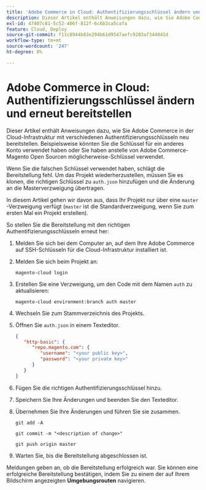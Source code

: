 ```yaml
---
title: 'Adobe Commerce in Cloud: Authentifizierungsschlüssel ändern und erneut bereitstellen'
description: Dieser Artikel enthält Anweisungen dazu, wie Sie Adobe Commerce in der Cloud-Infrastruktur mit verschiedenen Authentifizierungsschlüsseln neu bereitstellen. Beispielsweise könnten Sie die Schlüssel für ein anderes Konto verwendet haben oder Sie haben anstelle von Adobe Commerce-Magento Open Sourcen möglicherweise-Schlüssel verwendet.
exl-id: 47407c81-5c52-406f-812f-6c6b3ca5cafa
feature: Cloud, Deploy
source-git-commit: f11c8944b83e294b61d9547aefc9203af344041d
workflow-type: tm+mt
source-wordcount: '247'
ht-degree: 0%

---
```


# Adobe Commerce in Cloud: Authentifizierungsschlüssel ändern und erneut bereitstellen

Dieser Artikel enthält Anweisungen dazu, wie Sie Adobe Commerce in der Cloud-Infrastruktur mit verschiedenen Authentifizierungsschlüsseln neu bereitstellen. Beispielsweise könnten Sie die Schlüssel für ein anderes Konto verwendet haben oder Sie haben anstelle von Adobe Commerce-Magento Open Sourcen möglicherweise-Schlüssel verwendet.

Wenn Sie die falschen Schlüssel verwendet haben, schlägt die Bereitstellung fehl. Um das Projekt wiederherzustellen, müssen Sie es klonen, die richtigen Schlüssel zu `auth.json` hinzufügen und die Änderung an die Masterverzweigung übertragen.

In diesem Artikel gehen wir davon aus, dass Ihr Projekt nur über eine `master` -Verzweigung verfügt (`master` ist die Standardverzweigung, wenn Sie zum ersten Mal ein Projekt erstellen).

So stellen Sie die Bereitstellung mit den richtigen Authentifizierungsschlüsseln erneut her:

1. Melden Sie sich bei dem Computer an, auf dem Ihre Adobe Commerce auf SSH-Schlüsseln für die Cloud-Infrastruktur installiert ist.
1. Melden Sie sich beim Projekt an:

   ```
   magento-cloud login
   ```

1. Erstellen Sie eine Verzweigung, um den Code mit dem Namen `auth` zu aktualisieren:

   ```
   magento-cloud environment:branch auth master
   ```

1. Wechseln Sie zum Stammverzeichnis des Projekts.
1. Öffnen Sie `auth.json` in einem Texteditor.

   ```json
   {
      "http-basic": {
         "repo.magento.com": {
            "username": "<your public key>",
            "password": "<your private key>"
         }
      }
   }
   ```

1. Fügen Sie die richtigen Authentifizierungsschlüssel hinzu.
1. Speichern Sie Ihre Änderungen und beenden Sie den Texteditor.
1. Übernehmen Sie Ihre Änderungen und führen Sie sie zusammen.

   ```
   git add -A
   ```

   ```
   git commit -m "<description of change>"
   ```

   ```
   git push origin master
   ```

1. Warten Sie, bis die Bereitstellung abgeschlossen ist.

Meldungen geben an, ob die Bereitstellung erfolgreich war. Sie können eine erfolgreiche Bereitstellung bestätigen, indem Sie zu einem der auf Ihrem Bildschirm angezeigten **Umgebungsrouten** navigieren.
